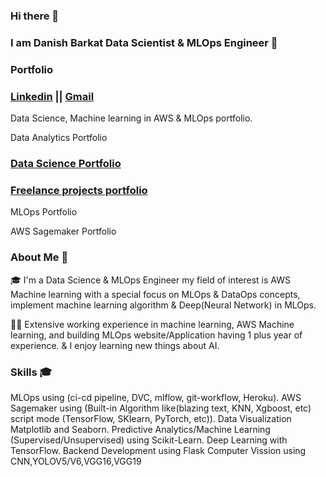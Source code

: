 ### Hi there 👋

### I am Danish Barkat Data Scientist & MLOps Engineer 👋

### Portfolio 

### [Linkedin](https://www.linkedin.com/in/danish-barkat-852496149/)    ||    [Gmail](barkatdanish44@gmail.com)


Data Science, Machine learning in AWS & MLOps portfolio.

Data Analytics Portfolio

### [Data Science Portfolio](https://github.com/Dan-445?tab=repositories)

### [Freelance projects portfolio](https://github.com/Dan-445/Freelance-Projects-Food-Detection)

MLOps Portfolio

AWS Sagemaker Portfolio

### About Me 🚀

🎓 I'm a Data Science & MLOps Engineer my field of interest is AWS Machine learning with a special focus on MLOps & DataOps concepts, implement machine learning algorithm & Deep(Neural Network) in MLOps.

👨‍💻 Extensive working experience in machine learning, AWS Machine learning, and building MLOps website/Application having 1 plus year of experience. & I enjoy learning new things about AI.

### Skills 🎓

MLOps using (ci-cd pipeline, DVC, mlflow, git-workflow, Heroku).
AWS Sagemaker using (Built-in Algorithm like(blazing text, KNN, Xgboost, etc) script mode (TensorFlow, SKlearn, PyTorch, etc)).
Data Visualization Matplotlib and Seaborn.
Predictive Analytics/Machine Learning (Supervised/Unsupervised) using Scikit-Learn.
Deep Learning with TensorFlow.
Backend Development using Flask
Computer Vission using CNN,YOLOV5/V6,VGG16,VGG19
